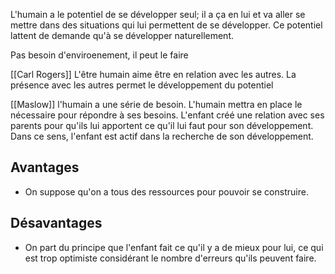 L'humain a le potentiel de se développer seul; il a ça en lui et va aller se mettre dans des situations qui lui permettent de se développer.
Ce potentiel lattent de demande qu'à se développer naturellement.

Pas besoin d'enviroenement, il peut le faire 

[[Carl Rogers]] L'être humain aime être en relation avec les autres. La présence avec les autres permet le développement du potentiel

[[Maslow]] l'humain a une série de besoin. L'humain mettra en place le nécessaire pour répondre à ses besoins. L'enfant créé une relation avec ses parents pour qu'ils lui apportent ce qu'il lui faut pour son développement. Dans ce sens, l'enfant est actif dans la recherche de son développement.
## Avantages
- On suppose qu'on a tous des ressources pour pouvoir se construire.
## Désavantages
- On part du principe que l'enfant fait ce qu'il y a de mieux pour lui, ce qui est trop optimiste considérant le nombre d'erreurs qu'ils peuvent faire. 


